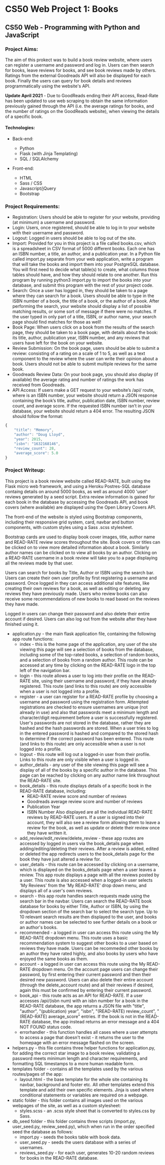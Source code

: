 # CS50 Web Project 1: Books


## CS50 Web - Programming with Python and JavaScript


### Project Aims:

The aim of this prokect was to build a book review website, where users can register a username and password and log in. Users can then search for books, leave reviews for books, and see book reviews made by others. Ratings from the external Goodreads API will also be displayed for each book. Finally the users can query for book details and reviews programmatically using the website's API.

**Update April 2021** - Due to GoodReads ending their API access, Read-Rate has been updated to use web scraping to obtain the same information previously gained through the API (i.e. the average ratings for books, and the number of ratings on the GoodReads website), when viewing the details of a specific book.

#### Technologies:

* Back-end:
  * Python
  * Flask (with Jinja Templating)
  * SQL / SQLAlchemy

* Front-end:
  * HTML
  * Sass / CSS
  * Javascript/jQuery
  * Bootstrap


### Project Requirements:

* Registration: Users should be able to register for your website, providing (at minimum) a username and password.
* Login: Users, once registered, should be able to log in to your website with their username and password.
* Logout: Logged in users should be able to log out of the site.
* Import: Provided for you in this project is a file called books.csv, which is a spreadsheet in CSV format of 5000 different books. Each one has an ISBN number, a title, an author, and a publication year. In a Python file called import.py separate from your web application, write a program that will take the books and import them into your PostgreSQL database. You will first need to decide what table(s) to create, what columns those tables should have, and how they should relate to one another. Run this program by running python3 import.py to import the books into your database, and submit this program with the rest of your project code.
* Search: Once a user has logged in, they should be taken to a page where they can search for a book. Users should be able to type in the ISBN number of a book, the title of a book, or the author of a book. After performing the search, your website should display a list of possible matching results, or some sort of message if there were no matches. If the user typed in only part of a title, ISBN, or author name, your search page should find matches for those as well!
* Book Page: When users click on a book from the results of the search page, they should be taken to a book page, with details about the book: its title, author, publication year, ISBN number, and any reviews that users have left for the book on your website.
* Review Submission: On the book page, users should be able to submit a review: consisting of a rating on a scale of 1 to 5, as well as a text component to the review where the user can write their opinion about a book. Users should not be able to submit multiple reviews for the same book.
* Goodreads Review Data: On your book page, you should also display (if available) the average rating and number of ratings the work has received from Goodreads.
* API Access: If users make a GET request to your website’s /api/<isbn> route, where <isbn> is an ISBN number, your website should return a JSON response containing the book’s title, author, publication date, ISBN number, review count, and average score. If the requested ISBN number isn’t in your database, your website should return a 404 error. The resulting JSON should follow the format:

```javascript
{
    "title": "Memory",
    "author": "Doug Lloyd",
    "year": 2015,
    "isbn": "1632168146",
    "review_count": 28,
    "average_score": 5.0
}
```


### Project Writeup:

This project is a book review website called READ-RATE, built using the Flask micro web framework, and using a Heroku Postres-SQL database containg details on around 5000 books, as well as around 4000 'user' reviews generated by a seed script. Extra review information is gained for each book in the database by accessing the Goodreads API, and book covers (where available) are displayed using the Open Library Covers API.

The front-end of the website is styled using Bootstrap components, including their responsive grid system, card, navbar and button components, with custom styles using a Sass .scss stylesheet.

Bootstrap cards are used to display book cover images, title, author name and READ-RATE review scores throughout the site. Book covers or titles can be clicked on to view more detailed information about a book. Similarly author names can be clicked on to view all books by an author. Clicking on a READ-RATE username in a  book review will take you to a page displaying all the reviews made by that user.

Users can search for books by Title, Author or ISBN using the search bar. Users can create their own user profile by first registering a username and password. Once logged in they can access additional site features, like creating their own reviews for a book, as well as editing or deleting any reviews they have previously made. Users who review books can also receive some  recommendations of new books to read based on the reviews they have made.

Logged in users can change their password and also delete their entire account if desired. Users can also log out from the website after they have finished using it.

* application.py - the main flask application file, containing the following app route functions:
  * index - this is the home page of the application, any user of the site viewing this page will see a selection of books from the database, including some of the top-rated books, a selection of random books, and a selection of books from a random author. This route can be accessed at any time by clicking on the READ-RATE logo in the top left of the navigation bar.
  * login - this route allows a user to log into their profile on the READ-RATE site, using their username and password, if they have already registered. This route (and links to this route) are only accessible when a user is not logged into a profile.
  * register - a user can register for a READ-RATE profile by choosing a username and password using the registration form. Attempted registrations are checked to ensure usernames are unique (not already in use) and also that passwords meet a minimum length and character/digit requirement before a user is successfully registered. User's passwords are not stored in the database, rather they are hashed and the hash passwords are stored. When a user tries to log in the entered password is hashed and compared to the stored hash to determine if the correct password has been entered. This route (and links to this route) are only accessible when a user is not logged into a profile.
  * logout - this route will log out a logged-in user from their profile. Links to this route are only visible when a user is logged in.
  * author_details - any user of the site viewing this page will see a display of all of the books by a specific author in the database. This page can be reached by clicking on any author name link throughout the READ-RATE site.
  * book_details - this route displays details of a specific book in the READ-RATE database, including:
    * READ-RATE review score and number of reviews
    * Goodreads average review score and number of reviews
    * Publication Year
    * ISBN Number
  Also displayed are all the individual READ-RATE reviews by READ-RATE users. If a user is signed into their account, they will also see a review form allowing them to leave a review for the book, as well as update or delete their review once they have written it.
  * add_review/edit_review/delete_review - these app routes are accessed by logged in users via the book_details page when adding/editing/deleting their reviews. After a review is added, edited or deleted the app redirects users to the book_details page for the book they have just altered a review for.
  * user_details - this route can be accessed by clicking on a username, which is displayed on the books_details page when a user leaves a review. This app route displays a page with all the reviews posted by a user. This route is also accessed when a logged-in user selects 'My Reviews' from the 'My READ-RATE' drop down menu, and displays all of a user's own reviews.
  * search - this app route handles search requests made using the search bar in the navbar. Users can search the READ-RATE book database for books by either Title, Author or ISBN, by using the dropdown section of the search bar to select the search type. Up to 10 relevant search results are then displayed to the user, and books or author names can be selected to see further details on a book or an author's books.
  * recommended - a logged in user can access this route using the My READ-RATE dropdown menu. This route uses a basic recommendation system to suggest other books to a user based on reviews they have made. Users can be recommeded other books by an author they have rated highly, and also books by users who have enjoyed the same books as them.
  * account - a logged in user can access this route using the My READ-RATE dropdown menu. On the account page users can change their password, by first entering their current password and then their desired new password. Users can also delete their entire account (through the delete_account route) and all their reviews if desired, again this must be confirmed by entering their current password.
  * book_api - this route acts as an API for READ-RATE. If a user accesses /api/(isbn num) with an isbn number for a book in the READ-RATE database, the app returns a JSON file with "title", "author", "(publication) year", "isbn", "(READ-RATE) review_count", "(READ-RATE) average_score" entries. If the book is not in the READ-RATE database, the app instead returns an error message and a 404 NOT FOUND status code.
  * errorhandler - this function handles all cases where a user attempts to access a page that doesn't exist - it returns the user to the homepage with an error message flashed on the screen.
* helpers.py - this file contains three helper functions for application.py, for adding the correct star image to a book review, validating a password meets minimum length and character requirements, and formatting SQL timestamps to a more human readable form.
* templates folder - contains all the templates used by the various routes/pages of the app:
  * layout.html - the base template for the whole site containing its navbar, background and footer etc. All other templates extend this template and add their own specific elements. Jinja is used where conditional statements or variables are required on a webpage.
* static folder - this folder contains all images used on the various webpages of the site, as well as a custom stylesheet:
  * styles.scss - an .scss style sheet that is converted to styles.css by Sass.
* db_seed folder - this folder contains three scripts (import.py,  user_seed.py, review_seed.py), which when run in the order specified seed the database as follows:
  * import.py - seeds the books table with book data.
  * user_seed.py - seeds the users database with a series of usernames.
  * reviews_seed.py - for each user, generates 10-20 random reviews for books in the READ-RATE database.









